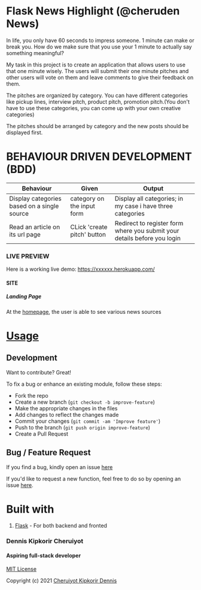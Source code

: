 # Flask News Highlight (@cheruden News)
In life, you only have 60 seconds to impress someone. 1 minute can make or break you. How do we make sure that you use your 1 minute to actually say something meaningful?

My task in this project is to create an application that allows users to use that one minute wisely. The users will submit their one minute pitches and other users will vote on them and leave comments to give their feedback on them.

The pitches are organized by category. You can have different categories like pickup lines, interview pitch, product pitch, promotion pitch.(You don't have to use these categories, you can come up with your own creative categories) 

The pitches should be arranged by category and the new posts should be displayed first.   

# BEHAVIOUR DRIVEN DEVELOPMENT (BDD)
Behaviour                                 | Given                     | Output                                  |
------------------------------------------|---------------------------|-----------------------------------------|
Display categories based on a single source | category on the input form         | Display all categories; in my case i have three categories            |
Read an article on its url page           | CLick 'create pitch' button  | Redirect to register form where you submit your details before you login |

### LIVE PREVIEW
Here is a working live demo: https://xxxxxx.herokuapp.com/

#### SITE

##### Landing Page
At the [homepage](https://latest-xxxx.herokuapp.com/), the user is able to see various news sources






# [Usage](https://xxxx.herokuapp.com/)

## Development
Want to contribute? Great!

To fix a bug or enhance an existing module, follow these steps:

- Fork the repo
- Create a new branch (`git checkout -b improve-feature`)
- Make the appropriate changes in the files
- Add changes to reflect the changes made
- Commit your changes (`git commit -am 'Improve feature'`)
- Push to the branch (`git push origin improve-feature`)
- Create a Pull Request

## Bug / Feature Request
If you find a bug, kindly open an issue [here](https://github.com/cheruden/one-minute-pitch/issues/new)

If you'd like to request a new function, feel free to do so by opening an issue [here](https://github.com/cheruden/one-minute-pitch/issues/new).

# Built with
1. [Flask](http://flask.pocoo.org/) - For both backend and fronted

### Dennis Kipkorir Cheruiyot 
####    Aspiring full-stack developer

[MIT License](LICENSE)

Copyright (c) 2021 [Cheruiyot Kipkorir Dennis](https://github.com/cheruden)

